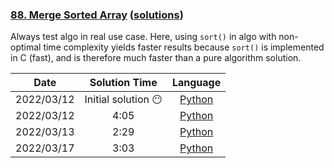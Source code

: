 ### [88. Merge Sorted Array](https://leetcode.com/problems/merge-sorted-array/) ([solutions](https://github.com/pete-debiase/Comprog/blob/main/Solutions/88.%20Merge%20Sorted%20Array/))
Always test algo in real use case. Here, using `sort()` in algo with non-optimal time complexity yields faster results because `sort()` is implemented in C (fast), and is therefore much faster than a pure algorithm solution.

|    Date    |    Solution Time    |                                                              Language                                                               |
|:----------:|:-------------------:|:-----------------------------------------------------------------------------------------------------------------------------------:|
| 2022/03/12 | Initial solution 😶 |      [Python](https://github.com/pete-debiase/Comprog/blob/main/Solutions/88.%20Merge%20Sorted%20Array/merge_sorted_array.py)       |
| 2022/03/12 |        4:05         | [Python](https://github.com/pete-debiase/Comprog/blob/main/Solutions/88.%20Merge%20Sorted%20Array/merge_sorted_array_2022-03-12.py) |
| 2022/03/13 |        2:29         | [Python](https://github.com/pete-debiase/Comprog/blob/main/Solutions/88.%20Merge%20Sorted%20Array/merge_sorted_array_2022-03-13.py) |
| 2022/03/17 |        3:03         | [Python](https://github.com/pete-debiase/Comprog/blob/main/Solutions/88.%20Merge%20Sorted%20Array/merge_sorted_array_2022-03-17.py) |
